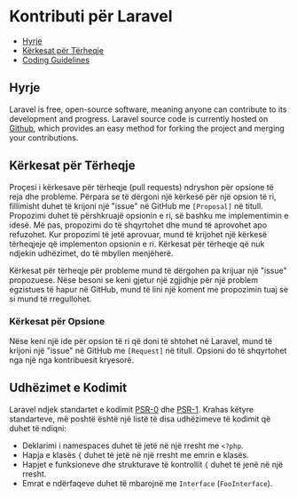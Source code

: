 # Kontributi për Laravel

- [Hyrje](#hyrje)
- [Kërkesat për Tërheqje](#pull-requests)
- [Coding Guidelines](#coding-guidelines)

<a name="hyrje"></a>
## Hyrje

Laravel is free, open-source software, meaning anyone can contribute to its development and progress. Laravel source code is currently hosted on [Github](http://github.com), which provides an easy method for forking the project and merging your contributions.

<a name="pull-requests"></a>
## Kërkesat për Tërheqje

Proçesi i kërkesave për tërheqje (pull requests) ndryshon për opsione të reja dhe probleme. Përpara se të dërgoni një kërkesë për një opsion të ri, fillimisht duhet të krijoni një "issue" në GitHub me `[Proposal]` në titull. Propozimi duhet të përshkruajë opsionin e ri, së bashku me implementimin e idesë. Më pas, propozimi do të shqyrtohet dhe mund të aprovohet apo refuzohet. Kur propozimi të jetë aprovuar, mund të krijohet një kërkesë tërheqjeje që implementon opsionin e ri. Kërkesat për tërheqje që nuk ndjekin udhëzimet, do të mbyllen menjëherë.

Kërkesat për tërheqje për probleme mund të dërgohen pa krijuar një "issue" propozuese. Nëse besoni se keni gjetur një zgjidhje për një problem egzistues të hapur në GitHub, mund të lini një koment me propozimin tuaj se si mund të rregullohet.

### Kërkesat për Opsione

Nëse keni një ide për opsion të ri që doni të shtohet në Laravel, mund të krijoni një "issue" në GitHub me `[Request]` në titull. Opsioni do të shqyrtohet nga një nga kontribuesit kryesorë.

<a name="coding-guidelines"></a>
## Udhëzimet e Kodimit

Laravel ndjek standartet e kodimit [PSR-0](https://github.com/php-fig/fig-standards/blob/master/accepted/PSR-0.md) dhe [PSR-1](https://github.com/php-fig/fig-standards/blob/master/accepted/PSR-1-basic-coding-standard.md). Krahas këtyre standarteve, më poshtë është një listë të disa udhëzimeve të kodimit që duhet të ndiqni:

- Deklarimi i namespaces duhet të jetë në një rresht me `<?php`.
- Hapja e klasës `{` duhet të jetë në një rresht me emrin e klasës.
- Hapjet e funksioneve dhe strukturave të kontrollit `{` duhet të jenë në një rresht.
- Emrat e ndërfaqeve duhet të mbarojnë me `Interface` (`FooInterface`).